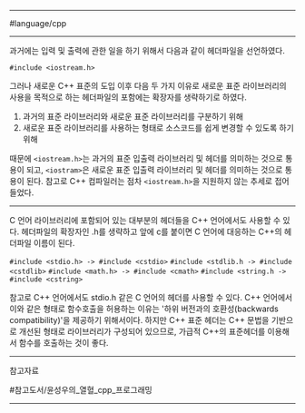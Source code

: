 
---

#language/cpp 

---

과거에는 입력 및 출력에 관한 일을 하기 위해서 다음과 같이 헤더파일을 선언하였다.

`#include <iostream.h>`

그러나 새로운 C++ 표준의 도입 이후 다음 두 가지 이유로 새로운 표준 라이브러리의 사용을 목적으로 하는 헤더파일의 포함에는 확장자를 생략하기로 하였다.

1. 과거의 표준 라이브러리와 새로운 표준 라이브러리를 구분하기 위해
2. 새로운 표준 라이브러리를 사용하는 형태로 소스코드를 쉽게 변경할 수 있도록 하기 위해

때문에 `<iostream.h>`는 과거의 표준 입출력 라이브러리 및 헤더를 의미하는 것으로 통용이 되고, `<iostram>`은 새로운 표준 입출력 라이브러리 및 헤더를 의미하는 것으로 통용이 된다. 참고로 C++ 컴파일러는 점차 `<iostream.h>`을 지원하지 않는 추세로 접어들었다.

---

C 언어 라이브러리에 포함되어 있는 대부분의 헤더들을 C++ 언어에서도 사용할 수 있다.
헤더파일의 확장자인 .h를 생략하고 앞에 c를 붙이면 C 언어에 대응하는 C++의 헤더파일 이름이 된다.

`#include <stdio.h> -> #include <cstdio>`
`#include <stdlib.h -> #include <cstdlib>`
`#include <math.h> -> #include <cmath>`
`#include <string.h -> #include <cstring>`

참고로 C++ 언어에서도 stdio.h 같은 C 언어의 헤더를 사용할 수 있다. C++ 언어에서 이와 같은 형태로 함수호출을 허용하는 이유는 '하위 버전과의 호환성(backwards compatibility)'을 제공하기 위해서이다. 하지만 C++ 표준 헤더는 C++ 문법을 기반으로 개선된 형태로 라이브러리가 구성되어 있으므로, 가급적 C++의 표준헤더를 이용해서 함수를 호출하는 것이 좋다.

---

참고자료

#참고도서/윤성우의_열혈_cpp_프로그래밍

---